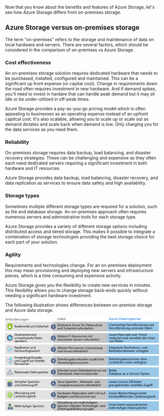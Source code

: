 Now that you know about the benefits and features of Azure Storage, let's see how Azure Storage differs from on-premises storage.

## Azure Storage versus on-premises storage

The term "on-premises" refers to the storage and maintenance of data on local hardware and servers. There are several factors, which should be considered in the comparison of on-premises vs Azure Storage.

### Cost effectiveness
An on-premises storage solution requires dedicated hardware that needs to be purchased, installed, configured and maintained. This can be a significant up front expense (or capital cost). Change in requirements down the road often requires investment in new hardware. And if demand spikes, you'll need to invest in hardare that can handle peak demand but it may sit idle or be under-utilized in off-peak times.

Azure Storage provides a pay-as-you-go pricing model which is often appealing to businesses as an operating expense instead of an upfront capitcal cost. It's also scalable, allowing you to scale up or scale out as demand dictates and scale back when demand is low. Only charging you for the data services as you need them.

### Reliability 
On-premises storage requires data backup, load balancing, and disaster recovery strategies. These can be challenging and expensive as they often each need dedicated servers requiring a significant investment in both hardware and IT resources.

Azure Storage provides data backup, load balancing, disaster recovery, and data replication as services to ensure data safety and high availability.

### Storage types
Sometimes multiple different storage types are required for a solution, such as file and database storage. An on-premises approach often requires numerous servers and administrative tools for each storage type.

Azure Storage provides a variety of different storage options including distributed access and tiered storage. This makes it possible to integrate a combination of storage technologies providing the best storage choice for each part of your solution.

### Agility
Requirements and technologies change. For an on-premises deployment this may mean provisioning and deploying new servers and infrastructure pieces, which is a time consuming and expensive activity.

Azure Storage gives you the flexibility to create new services in minutes. This flexibility allows you to change storage back-ends quickly without needing a significant hardware investment.

The following illustration shows differences between on-premise storage and Azure data storage.

![An illustration showing comparison between on-premises storage and Azure data storage for several common business needs.](../media/4-Comparison.png)
